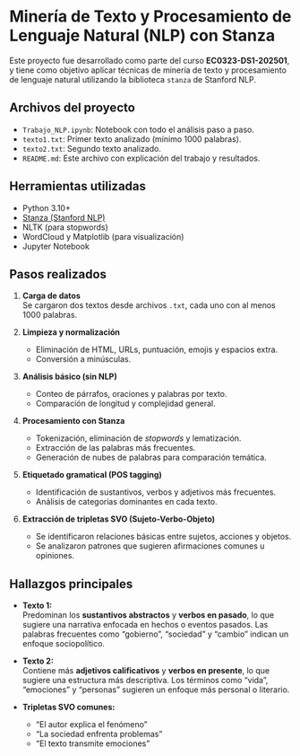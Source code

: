 # Minería de Texto y Procesamiento de Lenguaje Natural (NLP) con Stanza

Este proyecto fue desarrollado como parte del curso **EC0323-DS1-202501**, y tiene como objetivo aplicar técnicas de minería de texto y procesamiento de lenguaje natural utilizando la biblioteca `stanza` de Stanford NLP.

## Archivos del proyecto

- `Trabajo_NLP.ipynb`: Notebook con todo el análisis paso a paso.
- `texto1.txt`: Primer texto analizado (mínimo 1000 palabras).
- `texto2.txt`: Segundo texto analizado.
- `README.md`: Este archivo con explicación del trabajo y resultados.

## Herramientas utilizadas

- Python 3.10+
- [Stanza (Stanford NLP)](https://stanfordnlp.github.io/stanza/)
- NLTK (para stopwords)
- WordCloud y Matplotlib (para visualización)
- Jupyter Notebook

## Pasos realizados

1. **Carga de datos**  
   Se cargaron dos textos desde archivos `.txt`, cada uno con al menos 1000 palabras.

2. **Limpieza y normalización**  
   - Eliminación de HTML, URLs, puntuación, emojis y espacios extra.
   - Conversión a minúsculas.

3. **Análisis básico (sin NLP)**  
   - Conteo de párrafos, oraciones y palabras por texto.
   - Comparación de longitud y complejidad general.

4. **Procesamiento con Stanza**  
   - Tokenización, eliminación de *stopwords* y lematización.
   - Extracción de las palabras más frecuentes.
   - Generación de nubes de palabras para comparación temática.

5. **Etiquetado gramatical (POS tagging)**  
   - Identificación de sustantivos, verbos y adjetivos más frecuentes.
   - Análisis de categorías dominantes en cada texto.

6. **Extracción de tripletas SVO (Sujeto-Verbo-Objeto)**  
   - Se identificaron relaciones básicas entre sujetos, acciones y objetos.
   - Se analizaron patrones que sugieren afirmaciones comunes u opiniones.

## Hallazgos principales

- **Texto 1:**  
  Predominan los **sustantivos abstractos** y **verbos en pasado**, lo que sugiere una narrativa enfocada en hechos o eventos pasados. Las palabras frecuentes como “gobierno”, “sociedad” y “cambio” indican un enfoque sociopolítico.

- **Texto 2:**  
  Contiene más **adjetivos calificativos** y **verbos en presente**, lo que sugiere una estructura más descriptiva. Los términos como “vida”, “emociones” y “personas” sugieren un enfoque más personal o literario.

- **Tripletas SVO comunes:**  
  - “El autor explica el fenómeno”
  - “La sociedad enfrenta problemas”
  - “El texto transmite emociones”

